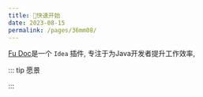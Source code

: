 ```yaml
---
title: 🍤快速开始
date: 2023-08-15
permalink: /pages/36mm08/
---
```




[Fu Doc](https://github.com/baomidou/mybatis-plus)是一个 `Idea` 插件, 专注于为Java开发者提升工作效率, 


::: tip 愿景

:::
